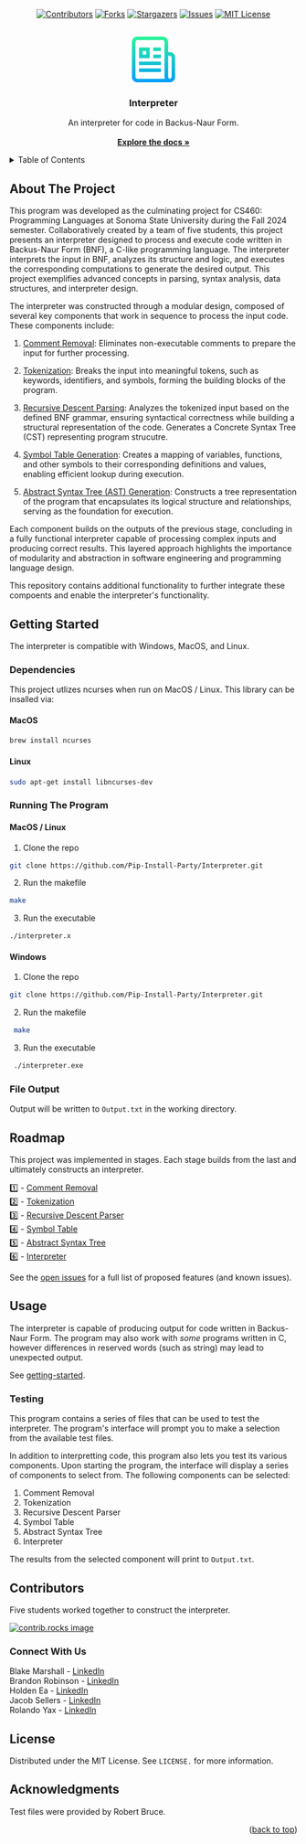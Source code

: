 <a id="readme-top"></a>

<!-- PROJECT SHIELDS -->
<!--
*** I'm using markdown "reference style" links for readability.
*** Reference links are enclosed in brackets [ ] instead of parentheses ( ).
*** See the bottom of this document for the declaration of the reference variables
*** for contributors-url, forks-url, etc. This is an optional, concise syntax you may use.
*** https://www.markdownguide.org/basic-syntax/#reference-style-links
-->
<div align="center">

[![Contributors][contributors-shield]][contributors-url]
[![Forks][forks-shield]][forks-url]
[![Stargazers][stars-shield]][stars-url]
[![Issues][issues-shield]][issues-url]
[![MIT License][license-shield]][license-url]

</div>

<!-- PROJECT LOGO -->
<br />
<div align="center">
  <a href="https://github.com/Pip-Install-Party/Interpreter">
    <img src="Images/logo.png" alt="Logo" width="80" height="80">
  </a>

<h3 align="center">Interpreter</h3>

  <p align="center">
    An interpreter for code in Backus-Naur Form. 
    <br />
    <br />
    <a href="https://github.com/Pip-Install-Party/Interpreter/blob/main/README.md"><strong>Explore the docs »</strong></a>
  </p>
</div>



<!-- TABLE OF CONTENTS -->
<details>
  <summary>Table of Contents</summary>
  <ol>
    <li>
      <a href="#about-the-project">About The Project</a>
    </li>
    <li>
      <a href="#getting-started">Getting Started</a>
      <ul>
        <li><a href="#running">Running The Program</a></li>
      </ul>
    </li>
    <li><a href="#roadmap">Roadmap</a></li>
    <li><a href="#usage">Usage</a></li>
    <li><a href="#contributors">Contributors</a></li>
    <li><a href="#connect-with-us">Connect</a></li>
    <li><a href="#license">License</a></li>
    <li><a href="#acknowledgments">Acknowledgments</a></li>
  </ol>
</details>



<!-- ABOUT THE PROJECT -->
## About The Project

This program was developed as the culminating project for CS460: Programming Languages at Sonoma State University during the Fall 2024 semester. Collaboratively created by a team of five students, this project presents an interpreter designed to process and execute code written in Backus-Naur Form (BNF), a C-like programming language. The interpreter interprets the input in BNF, analyzes its structure and logic, and executes the corresponding computations to generate the desired output. This project exemplifies advanced concepts in parsing, syntax analysis, data structures, and interpreter design.

The interpreter was constructed through a modular design, composed of several key components that work in sequence to process the input code. These components include:

1.	[Comment Removal](https://github.com/Pip-Install-Party/Ignoring-Comments): Eliminates non-executable comments to prepare the input for further processing.
   
2.	[Tokenization](https://github.com/Pip-Install-Party/Tokenization): Breaks the input into meaningful tokens, such as keywords, identifiers, and symbols, forming the building blocks of the program.
   
3.	[Recursive Descent Parsing](https://github.com/Pip-Install-Party/Recursive-Descent-Parser): Analyzes the tokenized input based on the defined BNF grammar, ensuring syntactical correctness while building a structural representation of the code. Generates a Concrete Syntax Tree (CST) representing program strucutre.
   
4.	[Symbol Table Generation](https://github.com/Pip-Install-Party/Symbol-Table): Creates a mapping of variables, functions, and other symbols to their corresponding definitions and values, enabling efficient lookup during execution.
   
5.	[Abstract Syntax Tree (AST) Generation](https://github.com/Pip-Install-Party/Abstract-Syntax-Tree): Constructs a tree representation of the program that encapsulates its logical structure and relationships, serving as the foundation for execution.

Each component builds on the outputs of the previous stage, concluding in a fully functional interpreter capable of processing complex inputs and producing correct results. This layered approach highlights the importance of modularity and abstraction in software engineering and programming language design.

This repository contains additional functionality to further integrate these compoents and enable the interpreter's functionality. 

<!-- GETTING STARTED -->
<a id="readme-getting-started"></a>
## Getting Started

The interpreter is compatible with Windows, MacOS, and Linux. 

### Dependencies

This project utlizes ncurses when run on MacOS / Linux. This library can be insalled via:

#### MacOS 
```sh
brew install ncurses
```

#### Linux 

```sh
sudo apt-get install libncurses-dev
```


### Running The Program

#### MacOS / Linux 
  1. Clone the repo
   ```sh
git clone https://github.com/Pip-Install-Party/Interpreter.git
   ```
  2. Run the makefile
  ```sh
make
   ```
  3. Run the executable
  ```sh
./interpreter.x
  ```

#### Windows 
 1. Clone the repo
   ```sh
   git clone https://github.com/Pip-Install-Party/Interpreter.git
   ```
  2. Run the makefile
  ```sh
   make
   ```
  3. Run the executable
  ```sh
   ./interpreter.exe
  ```

### File Output 

Output will be written to ```Output.txt``` in the working directory.
<!-- ROADMAP -->
## Roadmap

This project was implemented in stages. Each stage builds from the last and ultimately constructs an interpreter. 

1️⃣ - [Comment Removal](https://github.com/Pip-Install-Party/Ignoring-Comments)  
2️⃣ - [Tokenization](https://github.com/Pip-Install-Party/Tokenization)  
3️⃣ - [Recursive Descent Parser](https://github.com/Pip-Install-Party/Recursive-Descent-Parser)  
4️⃣ - [Symbol Table](https://github.com/Pip-Install-Party/Symbol-Table)  
5️⃣ - [Abstract Syntax Tree](https://github.com/Pip-Install-Party/Abstract-Syntax-Tree)  
6️⃣ - [Interpreter](https://github.com/Pip-Install-Party/Interpreter)

See the [open issues](https://github.com/Pip-Install-Party/Interpreter/issues) for a full list of proposed features (and known issues).

<!-- USAGE EXAMPLES -->
## Usage

The interpreter is capable of producing output for code written in Backus-Naur Form. The program may also work with *some* programs written 
in C, however differences in reserved words (such as string) may lead to unexpected output. 

See <a href="#readme-getting-started">getting-started</a>.


### Testing 

This program contains a series of files that can be used to test the interpreter. The program's interface will prompt you to make a selection from the available test files. 

In addition to interpretting code, this program also lets you test its various components. 
Upon starting the program, the interface will display a series of components to select from.
The following components can be selected:

1. Comment Removal
2. Tokenization
3. Recursive Descent Parser
4. Symbol Table
5. Abstract Syntax Tree
6. Interpreter

The results from the selected component will print to `Output.txt`.


<!-- CONTRIBUTORS -->
## Contributors

Five students worked together to construct the interpreter. 

<a href="https://github.com/Pip-Install-Party/Interpreter/graphs/contributors">
  <img src="https://contrib.rocks/image?repo=Pip-Install-Party/Interpreter" alt="contrib.rocks image" />
</a>


<!-- CONNECT -->
### Connect With Us

Blake Marshall - [LinkedIn](https://www.linkedin.com/in/blakemarshalll)  
Brandon Robinson - [LinkedIn](https://www.linkedin.com/in/brandon-robinson-uscg)  
Holden Ea - [LinkedIn](https://www.linkedin.com/in/holden-ea-28a535208)  
Jacob Sellers - [LinkedIn](https://www.linkedin.com/in/jacob-sellers-83840826a)  
Rolando Yax - [LinkedIn](https://www.linkedin.com/in/rolandoyax)  

<!-- LICENSE -->
## License

Distributed under the MIT License. See `LICENSE.` for more information.

<!-- LICENSE -->
## Acknowledgments

Test files were provided by Robert Bruce.

<p align="right">(<a href="#readme-top">back to top</a>)</p>

<!-- MARKDOWN LINKS & IMAGES -->
<!-- https://www.markdownguide.org/basic-syntax/#reference-style-links -->
[contributors-shield]: https://img.shields.io/github/contributors/Pip-Install-Party/Interpreter.svg?style=for-the-badge
[contributors-url]: https://github.com/Pip-Install-Party/Interpreter/graphs/contributors
[forks-shield]: https://img.shields.io/github/forks/Pip-Install-Party/Interpreter.svg?style=for-the-badge
[forks-url]: https://github.com/Pip-Install-Party/Interpreter/network/members
[stars-shield]: https://img.shields.io/github/stars/Pip-Install-Party/Interpreter.svg?style=for-the-badge
[stars-url]: https://github.com/Pip-Install-Party/Interpreter/stargazers
[issues-shield]: https://img.shields.io/github/issues/Pip-Install-Party/Interpreter.svg?style=for-the-badge
[issues-url]: https://github.com/Pip-Install-Party/Interpreter/issues
[license-shield]: https://img.shields.io/github/license/othneildrew/Best-README-Template.svg?style=for-the-badge

[license-url]: https://github.com/Pip-Install-Party/Interpreter/blob/main/LICENSE.
[linkedin-shield]: https://img.shields.io/badge/-LinkedIn-black.svg?style=for-the-badge&logo=linkedin&colorB=555
[product-screenshot]: images/screenshot.png
[Next.js]: https://img.shields.io/badge/next.js-000000?style=for-the-badge&logo=nextdotjs&logoColor=white
[Next-url]: https://nextjs.org/
[React.js]: https://img.shields.io/badge/React-20232A?style=for-the-badge&logo=react&logoColor=61DAFB
[React-url]: https://reactjs.org/
[Vue.js]: https://img.shields.io/badge/Vue.js-35495E?style=for-the-badge&logo=vuedotjs&logoColor=4FC08D
[Vue-url]: https://vuejs.org/
[Angular.io]: https://img.shields.io/badge/Angular-DD0031?style=for-the-badge&logo=angular&logoColor=white
[Angular-url]: https://angular.io/
[Svelte.dev]: https://img.shields.io/badge/Svelte-4A4A55?style=for-the-badge&logo=svelte&logoColor=FF3E00
[Svelte-url]: https://svelte.dev/
[Laravel.com]: https://img.shields.io/badge/Laravel-FF2D20?style=for-the-badge&logo=laravel&logoColor=white
[Laravel-url]: https://laravel.com
[Bootstrap.com]: https://img.shields.io/badge/Bootstrap-563D7C?style=for-the-badge&logo=bootstrap&logoColor=white
[Bootstrap-url]: https://getbootstrap.com
[JQuery.com]: https://img.shields.io/badge/jQuery-0769AD?style=for-the-badge&logo=jquery&logoColor=white
[JQuery-url]: https://jquery.com 
